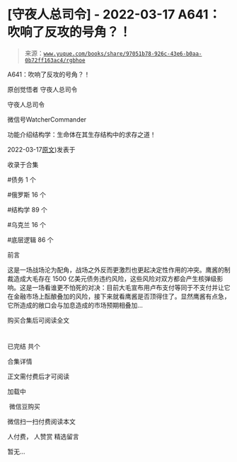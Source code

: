 # [守夜人总司令] - 2022-03-17 A641：吹响了反攻的号角？！

> 来源：[`www.yuque.com/books/share/97051b78-926c-43e6-b0aa-0b72ff163ac4/rgbhoe`](https://www.yuque.com/books/share/97051b78-926c-43e6-b0aa-0b72ff163ac4/rgbhoe)



A641：吹响了反攻的号角？！ 

原创觉悟者 守夜人总司令 

守夜人总司令 

微信号WatcherCommander 

功能介绍结构学：生命体在其生存结构中的求存之道！ 

2022-03-17[原文](https://mp.weixin.qq.com/s?__biz=MzAxNDk1NjI2Mw==&mid=2247488089&idx=1&sn=c532b7b5b38bb03828c600669804f8cc&chksm=9b8a31d1acfdb8c77d656a7aaf9d77c03603864118e10553cfdfde1061229392a21ea728b8b0#rd))发表于 

收录于合集 

#债务 1 个 

#俄罗斯 16 个 

#结构学 89 个 

#乌克兰 16 个 

#底层逻辑 86 个 

前言 

这是一场战场沦为配角，战场之外反而更激烈也更起决定性作用的冲突。鹰酱的制裁造成大毛存在 1500 亿美元债务违约风险，这些风险对双方都会产生核弹级影响。这是一场看谁更不怕死的对决：目前大毛宣布用卢布支付等同于不支付并让它在金融市场上酝酿叠加的风险，接下来就看鹰酱是否顶得住了。显然鹰酱有点急，它所造成的敞口会与加息造成的市场预期相叠加… 

购买合集后可阅读全文 

# 

已完结 共个 

合集详情 

正文需付费后才可阅读 

加载中 

 微信豆购买 

微信扫一扫付费阅读本文 

人付费， 人赞赏 <ne-h3 id="iULiQ" data-lake-id="iULiQ"><ne-heading-ext><ne-heading-anchor></ne-heading-anchor><ne-heading-fold></ne-heading-fold></ne-heading-ext><ne-heading-content>精选留言</ne-heading-content></ne-h3> 

暂无...